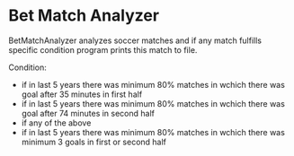 # Bet Match Analyzer
BetMatchAnalyzer analyzes soccer matches and if any match fulfills specific condition program prints this match to file.

Condition:
* if in last 5 years there was minimum 80% matches in wchich there was goal after 35 minutes in first half
* if in last 5 years there was minimum 80% matches in wchich there was goal after 74 minutes in second half
* if any of the above
* if in last 5 years there was minimum 80% matches in wchich there was minimum 3 goals in first or second half
